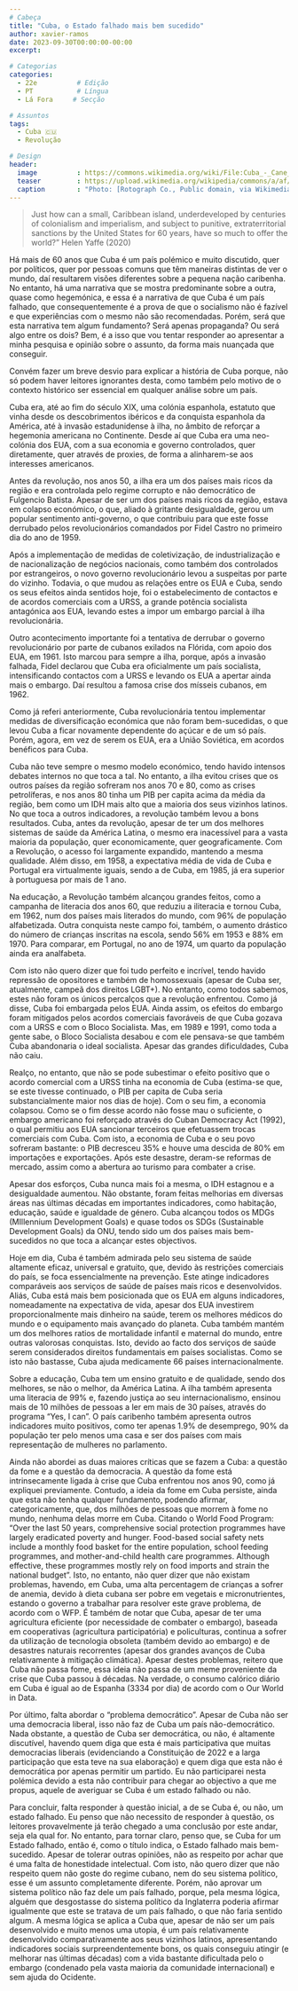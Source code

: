 ```yaml
---
# Cabeça
title: "Cuba, o Estado falhado mais bem sucedido"
author: xavier-ramos
date: 2023-09-30T00:00:00-00:00
excerpt:

# Categorias
categories:
  - 22e          # Edição
  - PT           # Língua
  - Lá Fora     # Secção

# Assuntos
tags:
  - Cuba 🇨🇺
  - Revolução

# Design
header:
  image          : https://commons.wikimedia.org/wiki/File:Cuba_-_Cane_cart.jpg
  teaser         : https://upload.wikimedia.org/wikipedia/commons/a/af/Cuba_-_Cane_cart.jpg
  caption        : "Photo: [Rotograph Co., Public domain, via Wikimedia Commons](https://upload.wikimedia.org/wikipedia/commons/a/af/Cuba_-_Cane_cart.jpg)"
---
```


> Just how can a small, Caribbean island, underdeveloped by centuries of colonialism and imperialism, and subject to punitive, extraterritorial sanctions by the United States for 60 years, have so much to offer the world?” Helen Yaffe (2020) 
 
Há mais de 60 anos que Cuba é um país polémico e muito discutido, quer por políticos, quer por pessoas comuns que têm maneiras distintas de ver o mundo, daí resultarem visões diferentes sobre a pequena nação caribenha. No entanto, há uma narrativa que se mostra predominante sobre a outra, quase como hegemónica, e essa é a narrativa de que Cuba é um país falhado, que consequentemente é a prova de que o socialismo não é fazível e que experiências com o mesmo não são recomendadas. Porém, será que esta narrativa tem algum fundamento? Será apenas propaganda? Ou será algo entre os dois? Bem, é a isso que vou tentar responder ao apresentar a minha pesquisa e opinião sobre o assunto, da forma mais nuançada que conseguir. 

Convém fazer um breve desvio para explicar a história de Cuba porque, não só podem haver leitores ignorantes desta, como também pelo motivo de o contexto histórico ser essencial em qualquer análise sobre um país.  

Cuba era, até ao fim do século XIX, uma colónia espanhola, estatuto que vinha desde os descobrimentos ibéricos e da conquista espanhola da América, até à invasão estadunidense  à ilha, no âmbito de reforçar a hegemonia americana no Continente. Desde aí que Cuba era uma neo-colónia dos EUA, com a sua economia e governo controlados, quer diretamente, quer através de proxies, de forma a alinharem-se aos interesses americanos. 

Antes da revolução, nos anos 50, a ilha era um dos países mais ricos da região e era controlada pelo regime corrupto e não democrático de Fulgencio Batista. Apesar de ser um dos países mais ricos da região, estava em colapso económico, o que, aliado à gritante desigualdade, gerou um popular sentimento anti-governo, o que contribuiu para que este fosse derrubado pelos revolucionários comandados por Fidel Castro no primeiro dia do ano de 1959. 

Após a implementação de medidas de coletivização, de industrialização e de nacionalização de negócios nacionais, como também dos controlados por estrangeiros, o novo governo revolucionário levou a suspeitas por parte do vizinho. Todavia, o que mudou as relações entre os EUA e Cuba, sendo os seus efeitos ainda sentidos hoje, foi o estabelecimento de contactos e de acordos comerciais com a URSS, a grande potência socialista antagónica aos EUA, levando  estes a impor um embargo parcial à ilha revolucionária. 


Outro acontecimento importante foi a tentativa de derrubar o governo revolucionário por parte de cubanos exilados na Flórida, com apoio dos EUA, em 1961. Isto marcou para sempre a ilha, porque, após a invasão falhada, Fidel declarou que Cuba era oficialmente um país socialista, intensificando  contactos com a URSS e levando os EUA a apertar  ainda mais o embargo. Daí resultou a famosa crise dos mísseis cubanos, em 1962. 

Como já referi anteriormente, Cuba revolucionária tentou implementar medidas de diversificação económica que não foram bem-sucedidas, o que levou Cuba a ficar novamente  dependente do açúcar e de um só país. Porém, agora, em vez de serem os EUA, era a União Soviética, em acordos benéficos para Cuba.  

Cuba não teve sempre o mesmo modelo económico, tendo havido intensos debates internos no que toca a tal. No entanto, a ilha evitou crises que os outros países da região sofreram nos anos 70 e 80, como as crises petrolíferas, e nos anos 80 tinha um PIB per capita acima da média da região, bem como um IDH mais alto que a maioria dos seus vizinhos latinos. No que toca a outros indicadores, a revolução também levou a bons resultados. Cuba, antes da revolução, apesar de ter um dos melhores sistemas de saúde da América Latina, o mesmo era inacessível para a vasta maioria da população, quer economicamente, quer geograficamente. Com a Revolução, o acesso foi largamente expandido, mantendo a mesma qualidade. Além disso, em 1958, a expectativa média de vida de Cuba e Portugal era virtualmente iguais, sendo a de Cuba, em 1985, já era superior à portuguesa  por mais de 1 ano.

Na educação, a Revolução também alcançou grandes feitos, como a campanha de literacia dos anos 60, que reduziu a iliteracia e tornou Cuba, em 1962, num dos países mais literados do mundo, com 96% de população alfabetizada. Outra conquista neste campo foi, também, o aumento drástico do número de crianças inscritas na escola, sendo 56% em 1953 e 88% em 1970. Para comparar, em Portugal, no ano de 1974, um quarto da população ainda era analfabeta.
 
Com isto não quero dizer que foi tudo perfeito e incrível, tendo havido repressão de opositores e também de homossexuais (apesar de Cuba ser, atualmente, campeã dos direitos LGBT+). No entanto, como todos sabemos, estes não foram os únicos percalços que a revolução enfrentou. Como já disse, Cuba foi embargada pelos EUA. Ainda assim, os efeitos do embargo foram mitigados pelos acordos comerciais favoráveis de que Cuba gozava com a URSS e com o Bloco Socialista. Mas, em 1989 e 1991, como toda a gente sabe, o Bloco Socialista desabou e com ele pensava-se que também Cuba abandonaria o ideal socialista. Apesar das grandes dificuldades, Cuba não caiu.  


Realço, no entanto, que não se pode subestimar o efeito positivo que o acordo comercial com a URSS tinha na economia de Cuba (estima-se que, se este tivesse continuado, o PIB per capita de Cuba seria substancialmente maior nos dias de hoje). Com o seu fim, a economia colapsou. Como se o fim desse acordo não fosse mau o suficiente, o embargo americano foi reforçado através do Cuban Democracy Act (1992), o qual permitiu aos EUA sancionar terceiros que efetuassem trocas comerciais  com Cuba. Com isto, a economia de Cuba e o seu povo sofreram bastante: o PIB decresceu 35% e houve uma descida de 80% em importações e exportações. Após este desastre, deram-se reformas de mercado, assim como a abertura ao turismo para combater a crise. 

Apesar dos esforços, Cuba nunca mais foi a mesma, o IDH estagnou e a desigualdade aumentou. Não obstante, foram feitas melhorias em diversas áreas nas últimas décadas em importantes indicadores, como habitação, educação, saúde e igualdade de género. Cuba alcançou todos os MDGs (MIllennium Development Goals) e quase todos os SDGs (Sustainable Development Goals) da ONU, tendo sido um dos países mais bem-sucedidos no que toca a alcançar estes objectivos. 

Hoje em dia, Cuba é também admirada  pelo seu sistema de saúde altamente eficaz, universal e gratuito, que, devido às restrições comerciais do país, se foca essencialmente na prevenção. Este atinge indicadores comparáveis aos serviços de saúde de países mais ricos e desenvolvidos. Aliás, Cuba está mais bem posicionada  que os EUA em alguns indicadores, nomeadamente na expectativa de vida, apesar dos EUA investirem  proporcionalmente mais dinheiro na saúde, terem os melhores médicos do mundo e o equipamento mais avançado do planeta. Cuba também mantém um dos melhores ratios de mortalidade infantil e maternal do mundo, entre outras valorosas  conquistas. Isto, devido ao facto dos serviços de saúde serem considerados direitos fundamentais em países socialistas. Como se isto não bastasse, Cuba ajuda medicamente 66 países internacionalmente. 

Sobre a educação, Cuba tem um ensino gratuito e de qualidade, sendo dos melhores, se não o melhor, da América Latina. A ilha também apresenta uma literacia de 99% e, fazendo justiça ao seu internacionalismo, ensinou mais de 10 milhões de pessoas a ler em mais de 30 países, através do programa “Yes, I can”. O país caribenho também apresenta outros indicadores muito positivos, como ter apenas 1.9% de desemprego, 90% da população ter pelo menos uma casa e ser dos países com mais representação de mulheres no parlamento. 
 
Ainda não abordei as duas maiores críticas que se fazem a Cuba: a questão da fome e a questão da democracia. A questão da fome está intrinsecamente  ligada à crise que Cuba enfrentou nos anos 90, como já expliquei previamente. Contudo, a ideia da fome em Cuba persiste, ainda que esta não tenha qualquer fundamento, podendo afirmar, categoricamente, que, dos  milhões de pessoas que morrem à fome no mundo, nenhuma delas morre em Cuba. Citando o World Food Program: “Over the last 50 years, comprehensive social protection programmes have largely eradicated poverty and hunger. Food-based social safety nets include a monthly food basket for the entire population, school feeding programmes, and mother-and-child health care programmes. Although effective, these programmes mostly rely on food imports and strain the national budget”. Isto, no entanto, não quer dizer que não existam problemas, havendo, em Cuba, uma alta percentagem de crianças a sofrer de anemia, devido à dieta cubana ser pobre em vegetais e micronutrientes, estando o governo a trabalhar para resolver este grave problema, de acordo com o WFP. É também de notar que Cuba, apesar de ter uma agricultura eficiente (por necessidade de combater o embargo), baseada em cooperativas (agricultura participatória) e policulturas, continua a sofrer da utilização de  tecnologia obsoleta (também devido ao embargo) e de desastres naturais recorrentes (apesar dos grandes avanços de Cuba relativamente à mitigação climática). Apesar destes problemas, reitero que Cuba não passa fome, essa ideia não passa de um meme proveniente da crise que Cuba passou à décadas. Na verdade, o consumo calórico diário em Cuba é igual ao de Espanha (3334 por dia) de acordo com o Our World in Data. 

Por último, falta abordar o “problema democrático”. Apesar de Cuba não ser uma democracia liberal, isso não faz de Cuba um país não-democrático. Nada obstante, a questão de Cuba ser democrática, ou não, é altamente discutível, havendo quem diga que esta é mais participativa que muitas democracias liberais (evidenciando a Constituição de 2022 e a larga participação que esta teve na sua elaboração) e quem diga que esta não é democrática por apenas permitir um partido. Eu não participarei nesta polémica devido a esta não contribuir para chegar ao objectivo a que me propus, aquele de averiguar se Cuba é um estado falhado ou não. 

Para concluir, falta responder à questão inicial, a de se Cuba é, ou não, um estado falhado. Eu penso que não necessito de responder à questão, os leitores provavelmente já terão chegado a uma conclusão por este andar, seja ela qual for. No entanto, para tornar claro, penso que, se Cuba for um Estado falhado, então é, como o título indica, o Estado falhado mais bem-sucedido. Apesar de tolerar outras opiniões, não as respeito por achar que é uma falta de honestidade intelectual. Com isto, não quero dizer que não respeito quem não goste do regime cubano, nem do seu sistema político, esse é um assunto completamente diferente. Porém, não aprovar um sistema político não faz dele  um país falhado, porque, pela mesma lógica, alguém que desgostasse do sistema político da Inglaterra poderia afirmar igualmente que este  se tratava de um país falhado, o que não faria sentido algum. A mesma lógica se aplica a Cuba que, apesar de não ser um país desenvolvido e muito menos uma utopia, é um país relativamente desenvolvido comparativamente aos seus vizinhos latinos, apresentando indicadores sociais surpreendentemente bons, os quais conseguiu atingir (e melhorar nas últimas décadas) com a vida bastante dificultada  pelo o embargo (condenado pela vasta maioria da comunidade internacional) e sem ajuda do Ocidente.  
